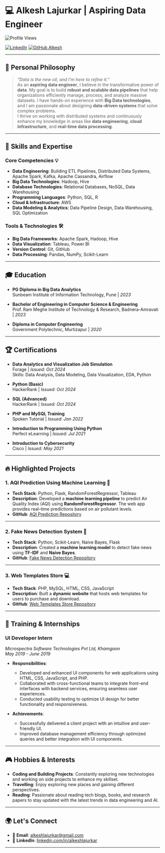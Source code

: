 # 💻 **Alkesh Lajurkar** | Aspiring Data Engineer

![Profile Views](https://komarev.com/ghpvc/?username=alkeshlajurkar&label=PROFILE+VIEWS)

[![LinkedIn](https://img.shields.io/badge/-Connect%20with%20me-blue?style=flat&logo=Linkedin&logoColor=white&link=https://linkedin.com/in/alkeshlajurkar)](https://linkedin.com/in/alkeshlajurkar)
[![GitHub Alkesh](https://img.shields.io/github/followers/alkeshlajurkar?label=Follow&style=social)](https://github.com/alkeshlajurkar)

---

## 🌟 **Personal Philosophy**

> *“Data is the new oil, and I’m here to refine it.”*  
As an **aspiring data engineer**, I believe in the transformative power of **data**. My goal is to build **robust and scalable data pipelines** that help organizations efficiently manage, process, and analyze massive datasets. I have hands-on experience with **Big Data technologies**, and I am passionate about designing **data-driven systems** that solve complex problems.  
I thrive on working with distributed systems and continuously enhance my knowledge in areas like **data engineering**, **cloud infrastructure**, and **real-time data processing**.

---

## 🚀 **Skills and Expertise**

### **Core Competencies** 💡
- **Data Engineering**: Building ETL Pipelines, Distributed Data Systems, Apache Spark, Kafka, Apache Cassandra, Airflow  
- **Big Data Technologies**: Hadoop, Hive 
- **Database Technologies**: Relational Databases, NoSQL, Data Warehousing  
- **Programming Languages**: Python, SQL, R 
- **Cloud & Infrastructure**: AWS 
- **Data Modeling & Analytics**: Data Pipeline Design, Data Warehousing, SQL Optimization  

### **Tools & Technologies** 🛠️
- **Big Data Frameworks**: Apache Spark, Hadoop, Hive  
- **Data Visualization**: Tableau, Power BI  
- **Version Control**: Git, GitHub  
- **Data Processing**: Pandas, NumPy, Scikit-Learn  

---

## 🎓 **Education**

- **PG Diploma in Big Data Analytics**  
  Sunbeam Institute of Information Technology, Pune | *2023*

- **Bachelor of Engineering in Computer Science & Engineering**  
  Prof. Ram Meghe Institute of Technology & Research, Badnera-Amravati | *2023*

- **Diploma in Computer Engineering**  
  Government Polytechnic, Murtizapur | *2020*

---

## 🏆 **Certifications**

- **Data Analytics and Visualization Job Simulation**  
  Forage | *Issued: Oct 2024*  
  Skills: Data Analysis, Data Modeling, Data Visualization, EDA, Python  

- **Python (Basic)**  
  HackerRank | *Issued: Oct 2024*  

- **SQL (Advanced)**  
  HackerRank | *Issued: Oct 2024*  

- **PHP and MySQL Training**  
  Spoken Tutorial | *Issued: Jan 2022*  

- **Introduction to Programming Using Python**  
  Perfect eLearning | *Issued: Jul 2021*  

- **Introduction to Cybersecurity**  
  Cisco | *Issued: May 2021*  

---

## 🔥 **Highlighted Projects**

### **1. AQI Prediction Using Machine Learning** 🌿  
- **Tech Stack**: Python, Flask, RandomForestRegressor, Tableau  
- **Description**: Developed a **machine learning pipeline** to predict Air Quality Index (AQI) using **RandomForestRegressor**. The web app provides real-time predictions based on air pollutant levels.  
- **GitHub**: [AQI Prediction Repository](https://github.com/alkeshlajurkar/CDAC_DBDA_Project.git)

---

### **2. Fake News Detection System** 📰  
- **Tech Stack**: Python, Scikit-Learn, Naive Bayes, Flask  
- **Description**: Created a **machine learning model** to detect fake news using **TF-IDF** and **Naive Bayes**.  
- **GitHub**: [Fake News Detection Repository](https://github.com/alkeshlajurkar/FakeNewsDetection.git)

---

### **3. Web Templates Store** 💻  
- **Tech Stack**: PHP, MySQL, HTML, CSS, JavaScript  
- **Description**: Built a **dynamic website** that hosts web templates for users to purchase and download.  
- **GitHub**: [Web Templates Store Repository](https://github.com/alkeshlajurkar/WebTemplatesStore.git)

---

## 💼 **Training & Internships**

### **UI Developer Intern**  
*Microspectra Software Technologies Pvt Ltd, Khamgaon*  
*May 2019 - June 2019*

- **Responsibilities**:  
  - Developed and enhanced UI components for web applications using HTML, CSS, JavaScript, and PHP.  
  - Collaborated with cross-functional teams to integrate front-end interfaces with backend services, ensuring seamless user experiences.  
  - Conducted usability testing to optimize UI design for better functionality and responsiveness.

- **Achievements**:  
  - Successfully delivered a client project with an intuitive and user-friendly UI.  
  - Improved database management efficiency through optimized queries and better integration with UI components.

---

## 🎮 **Hobbies & Interests**

- **Coding and Building Projects**: Constantly exploring new technologies and working on side projects to enhance my skillset.  
- **Travelling**: Enjoy exploring new places and gaining different perspectives.  
- **Reading**: Passionate about reading tech blogs, books, and research papers to stay updated with the latest trends in data engineering and AI.

---

## 🌍 **Let's Connect**

- 📧 **Email**: [alkeshlajurkar@gmail.com](mailto:alkeshlajurkar@gmail.com)  
- 💼 **LinkedIn**: [linkedin.com/in/alkeshlajurkar](https://linkedin.com/in/alkeshlajurkar)  

---
